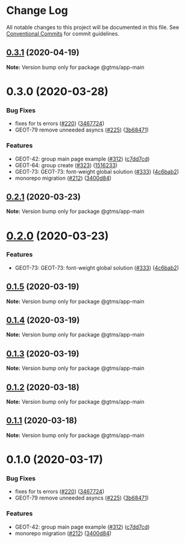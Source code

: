 # Change Log

All notable changes to this project will be documented in this file.
See [Conventional Commits](https://conventionalcommits.org) for commit guidelines.

## [0.3.1](https://github.com/gtms-org/gtms-frontend/compare/@gtms/app-main@0.3.0...@gtms/app-main@0.3.1) (2020-04-19)

**Note:** Version bump only for package @gtms/app-main





# 0.3.0 (2020-03-28)


### Bug Fixes

* fixes for ts errors ([#220](https://github.com/gtms-org/gtms-frontend/issues/220)) ([3467724](https://github.com/gtms-org/gtms-frontend/commit/34677245f46984cc12c11f85e61795510a15c740))
* GEOT-79 remove unneeded asyncs ([#225](https://github.com/gtms-org/gtms-frontend/issues/225)) ([3b68471](https://github.com/gtms-org/gtms-frontend/commit/3b6847171c5a30515dc42c4343793ffac67ce6a7))


### Features

* GEOT-42: group main page example ([#312](https://github.com/gtms-org/gtms-frontend/issues/312)) ([c7dd7cd](https://github.com/gtms-org/gtms-frontend/commit/c7dd7cdcc45a2b51403ce066c8fdce11b54a2e99))
* GEOT-64: group create ([#323](https://github.com/gtms-org/gtms-frontend/issues/323)) ([1516233](https://github.com/gtms-org/gtms-frontend/commit/1516233651b28f40e36145ae7cacb37867e6ef45))
* GEOT-73: GEOT-73: font-weight global solution ([#333](https://github.com/gtms-org/gtms-frontend/issues/333)) ([4c6bab2](https://github.com/gtms-org/gtms-frontend/commit/4c6bab2b8713a1fad0fc219d48128feda79dac32))
* monorepo migration ([#212](https://github.com/gtms-org/gtms-frontend/issues/212)) ([3400d84](https://github.com/gtms-org/gtms-frontend/commit/3400d84f411612076adba5920af8b323b55f473a))





## [0.2.1](https://github.com/gtms-org/gtms-frontend/compare/@gtms/app-main@0.2.0...@gtms/app-main@0.2.1) (2020-03-23)

**Note:** Version bump only for package @gtms/app-main





# [0.2.0](https://github.com/gtms-org/gtms-frontend/compare/@gtms/app-main@0.1.5...@gtms/app-main@0.2.0) (2020-03-23)


### Features

* GEOT-73: GEOT-73: font-weight global solution ([#333](https://github.com/gtms-org/gtms-frontend/issues/333)) ([4c6bab2](https://github.com/gtms-org/gtms-frontend/commit/4c6bab2b8713a1fad0fc219d48128feda79dac32))





## [0.1.5](https://github.com/gtms-org/gtms-frontend/compare/@gtms/app-main@0.1.4...@gtms/app-main@0.1.5) (2020-03-19)

**Note:** Version bump only for package @gtms/app-main





## [0.1.4](https://github.com/gtms-org/gtms-frontend/compare/@gtms/app-main@0.1.3...@gtms/app-main@0.1.4) (2020-03-19)

**Note:** Version bump only for package @gtms/app-main





## [0.1.3](https://github.com/gtms-org/gtms-frontend/compare/@gtms/app-main@0.1.2...@gtms/app-main@0.1.3) (2020-03-19)

**Note:** Version bump only for package @gtms/app-main





## [0.1.2](https://github.com/gtms-org/gtms-frontend/compare/@gtms/app-main@0.1.1...@gtms/app-main@0.1.2) (2020-03-18)

**Note:** Version bump only for package @gtms/app-main





## [0.1.1](https://github.com/gtms-org/gtms-frontend/compare/@gtms/app-main@0.1.0...@gtms/app-main@0.1.1) (2020-03-18)

**Note:** Version bump only for package @gtms/app-main





# 0.1.0 (2020-03-17)


### Bug Fixes

* fixes for ts errors ([#220](https://github.com/gtms-org/gtms-frontend/issues/220)) ([3467724](https://github.com/gtms-org/gtms-frontend/commit/34677245f46984cc12c11f85e61795510a15c740))
* GEOT-79 remove unneeded asyncs ([#225](https://github.com/gtms-org/gtms-frontend/issues/225)) ([3b68471](https://github.com/gtms-org/gtms-frontend/commit/3b6847171c5a30515dc42c4343793ffac67ce6a7))


### Features

* GEOT-42: group main page example ([#312](https://github.com/gtms-org/gtms-frontend/issues/312)) ([c7dd7cd](https://github.com/gtms-org/gtms-frontend/commit/c7dd7cdcc45a2b51403ce066c8fdce11b54a2e99))
* monorepo migration ([#212](https://github.com/gtms-org/gtms-frontend/issues/212)) ([3400d84](https://github.com/gtms-org/gtms-frontend/commit/3400d84f411612076adba5920af8b323b55f473a))
